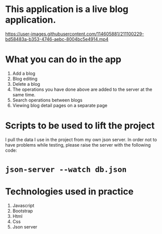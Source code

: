# This application is a live blog application.


https://user-images.githubusercontent.com/114605881/211100229-bd58483a-b353-4746-aebc-8004bc5e4914.mp4


# What you can do in the app

1. Add a blog
2. Blog editing
3. Delete a blog
4. The operations you have done above are added to the server at the same time.
5. Search operations between blogs
6. Viewing blog detail pages on a separate page

# Scripts to be used to lift the project

I pull the data I use in the project from my own json server. In order not to have problems while testing, please raise the server with the following code:

# `json-server --watch db.json`

# Technologies used in practice

1. Javascript
2. Bootstrap
3. Html
4. Css
5. Json server
